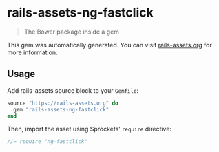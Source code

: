 # rails-assets-ng-fastclick

> The Bower package inside a gem

This gem was automatically generated. You can visit [rails-assets.org](https://rails-assets.org) for more information.

## Usage

Add rails-assets source block to your `Gemfile`:

```ruby
source "https://rails-assets.org" do
  gem "rails-assets-ng-fastclick"
end

```

Then, import the asset using Sprockets’ `require` directive:

```js
//= require "ng-fastclick"
```
